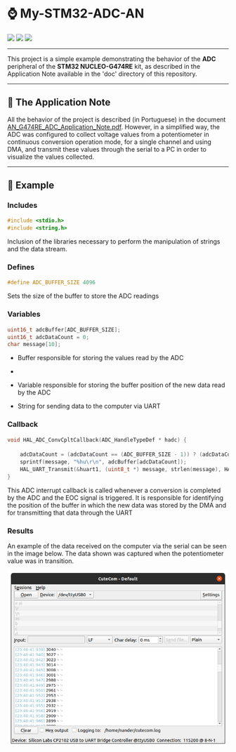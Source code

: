 #	⌚	My-STM32-ADC-AN

<div align="left">
    <img src="https://img.shields.io/badge/language-c-blue">
    <img src="https://img.shields.io/badge/hardware-stm32-green">
    <img src="https://img.shields.io/badge/license-MIT-blueviolet">
</div>

---

This project is a simple example demonstrating the behavior of the **ADC** peripheral of the **STM32 NUCLEO-G474RE** kit, as described in the Application Note available in the 'doc' directory of this repository.

---

##	📖	The Application Note  

All the behavior of the project is described (in Portuguese) in the document [AN_G474RE_ADC_Application_Note.pdf](https://github.com/NanderSantos/My-STM32-ADC-AN/blob/main/doc/AN_G474RE_ADC_Application_Note.pdf). However, in a simplified way, the ADC was configured to collect voltage values ​​from a potentiometer in continuous conversion operation mode, for a single channel and using DMA, and transmit these values ​​through the serial to a PC in order to visualize the values collected.

---

##	📩	Example

### Includes

```c
#include <stdio.h>
#include <string.h>
```

Inclusion of the libraries necessary to perform the manipulation of strings and the data stream.

### Defines

```c
#define ADC_BUFFER_SIZE 4096
```
Sets the size of the buffer to store the ADC readings

### Variables

```c
uint16_t adcBuffer[ADC_BUFFER_SIZE];
uint16_t adcDataCount = 0;
char message[10];
```
- Buffer responsible for storing the values ​​read by the ADC
- 
- Variable responsible for storing the buffer position of the new data read by the ADC

- String for sending data to the computer via UART

### Callback

```c
void HAL_ADC_ConvCpltCallback(ADC_HandleTypeDef * hadc) {

	adcDataCount = (adcDataCount == (ADC_BUFFER_SIZE - 1)) ? (adcDataCount + 1) : 0;
	sprintf(message, "%hu\r\n", adcBuffer[adcDataCount]);
	HAL_UART_Transmit(&huart1, (uint8_t *) message, strlen(message), HAL_MAX_DELAY);
}
```

This ADC interrupt callback is called whenever a conversion is completed by the ADC and the EOC signal is triggered. It is responsible for identifying the position of the buffer in which the new data was stored by the DMA and for transmitting that data through the UART

### Results

An example of the data received on the computer via the serial can be seen in the image below. The data shown was captured when the potentiometer value was in transition.

<p align="center">
  <img src="images/serial.png" width="500" title="hover text">
</p>
